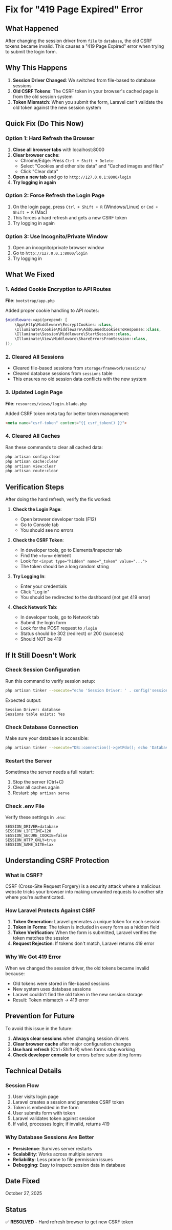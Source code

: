 # Fix for "419 Page Expired" Error

## What Happened

After changing the session driver from `file` to `database`, the old CSRF tokens became invalid. This causes a "419 Page Expired" error when trying to submit the login form.

## Why This Happens

1. **Session Driver Changed**: We switched from file-based to database sessions
2. **Old CSRF Tokens**: The CSRF token in your browser's cached page is from the old session system
3. **Token Mismatch**: When you submit the form, Laravel can't validate the old token against the new session system

## Quick Fix (Do This Now)

### Option 1: Hard Refresh the Browser
1. **Close all browser tabs** with localhost:8000
2. **Clear browser cache**:
   - Chrome/Edge: Press `Ctrl + Shift + Delete`
   - Select "Cookies and other site data" and "Cached images and files"
   - Click "Clear data"
3. **Open a new tab** and go to `http://127.0.0.1:8000/login`
4. **Try logging in again**

### Option 2: Force Refresh the Login Page
1. On the login page, press `Ctrl + Shift + R` (Windows/Linux) or `Cmd + Shift + R` (Mac)
2. This forces a hard refresh and gets a new CSRF token
3. Try logging in again

### Option 3: Use Incognito/Private Window
1. Open an incognito/private browser window
2. Go to `http://127.0.0.1:8000/login`
3. Try logging in

## What We Fixed

### 1. Added Cookie Encryption to API Routes
**File**: `bootstrap/app.php`

Added proper cookie handling to API routes:
```php
$middleware->api(prepend: [
    \App\Http\Middleware\EncryptCookies::class,
    \Illuminate\Cookie\Middleware\AddQueuedCookiesToResponse::class,
    \Illuminate\Session\Middleware\StartSession::class,
    \Illuminate\View\Middleware\ShareErrorsFromSession::class,
]);
```

### 2. Cleared All Sessions
- Cleared file-based sessions from `storage/framework/sessions/`
- Cleared database sessions from `sessions` table
- This ensures no old session data conflicts with the new system

### 3. Updated Login Page
**File**: `resources/views/login.blade.php`

Added CSRF token meta tag for better token management:
```html
<meta name="csrf-token" content="{{ csrf_token() }}">
```

### 4. Cleared All Caches
Ran these commands to clear all cached data:
```bash
php artisan config:clear
php artisan cache:clear
php artisan view:clear
php artisan route:clear
```

## Verification Steps

After doing the hard refresh, verify the fix worked:

1. **Check the Login Page**:
   - Open browser developer tools (F12)
   - Go to Console tab
   - You should see no errors

2. **Check the CSRF Token**:
   - In developer tools, go to Elements/Inspector tab
   - Find the `<form>` element
   - Look for `<input type="hidden" name="_token" value="...">`
   - The token should be a long random string

3. **Try Logging In**:
   - Enter your credentials
   - Click "Log in"
   - You should be redirected to the dashboard (not get 419 error)

4. **Check Network Tab**:
   - In developer tools, go to Network tab
   - Submit the login form
   - Look for the POST request to `/login`
   - Status should be 302 (redirect) or 200 (success)
   - Should NOT be 419

## If It Still Doesn't Work

### Check Session Configuration
Run this command to verify session setup:
```bash
php artisan tinker --execute="echo 'Session Driver: ' . config('session.driver') . PHP_EOL; echo 'Sessions table exists: ' . (Schema::hasTable('sessions') ? 'Yes' : 'No') . PHP_EOL;"
```

Expected output:
```
Session Driver: database
Sessions table exists: Yes
```

### Check Database Connection
Make sure your database is accessible:
```bash
php artisan tinker --execute="DB::connection()->getPdo(); echo 'Database connected' . PHP_EOL;"
```

### Restart the Server
Sometimes the server needs a full restart:
1. Stop the server (Ctrl+C)
2. Clear all caches again
3. Restart: `php artisan serve`

### Check .env File
Verify these settings in `.env`:
```env
SESSION_DRIVER=database
SESSION_LIFETIME=120
SESSION_SECURE_COOKIE=false
SESSION_HTTP_ONLY=true
SESSION_SAME_SITE=lax
```

## Understanding CSRF Protection

### What is CSRF?
CSRF (Cross-Site Request Forgery) is a security attack where a malicious website tricks your browser into making unwanted requests to another site where you're authenticated.

### How Laravel Protects Against CSRF
1. **Token Generation**: Laravel generates a unique token for each session
2. **Token in Forms**: The token is included in every form as a hidden field
3. **Token Verification**: When the form is submitted, Laravel verifies the token matches the session
4. **Request Rejection**: If tokens don't match, Laravel returns 419 error

### Why We Got 419 Error
When we changed the session driver, the old tokens became invalid because:
- Old tokens were stored in file-based sessions
- New system uses database sessions
- Laravel couldn't find the old token in the new session storage
- Result: Token mismatch → 419 error

## Prevention for Future

To avoid this issue in the future:

1. **Always clear sessions** when changing session drivers
2. **Clear browser cache** after major configuration changes
3. **Use hard refresh** (Ctrl+Shift+R) when forms stop working
4. **Check developer console** for errors before submitting forms

## Technical Details

### Session Flow
1. User visits login page
2. Laravel creates a session and generates CSRF token
3. Token is embedded in the form
4. User submits form with token
5. Laravel validates token against session
6. If valid, processes login; if invalid, returns 419

### Why Database Sessions Are Better
- **Persistence**: Survives server restarts
- **Scalability**: Works across multiple servers
- **Reliability**: Less prone to file permission issues
- **Debugging**: Easy to inspect session data in database

## Date Fixed
October 27, 2025

## Status
✅ **RESOLVED** - Hard refresh browser to get new CSRF token

